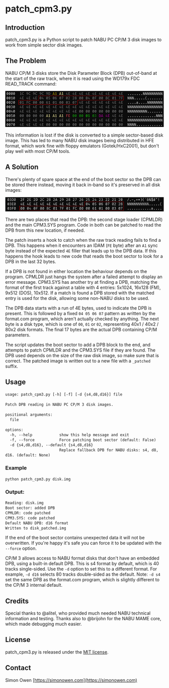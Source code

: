 # patch_cpm3.py

## Introduction

patch_cpm3.py is a Python script to patch NABU PC CP/M 3 disk images to work from simple sector disk images.

## The Problem

NABU CP/M 3 disks store the Disk Parameter Block (DPB) out-of-band at the start of the raw track, where it is read using the WD179x FDC READ_TRACK command:

![Track View](images/track0_dpb.png)

This information is lost if the disk is converted to a simple sector-based disk image. This has led to many NABU disk images being distributed in HFE format, which work fine with floppy emulators (Gotek/HxC2001), but don't play well with most CP/M tools.

## A Solution

There's plenty of spare space at the end of the boot sector so the DPB can be stored there instead, moving it back in-band so it's preserved in all disk images:

![Sector View](images/sector1_dpb.png)

There are two places that read the DPB: the second stage loader (CPMLDR) and the main CPM3.SYS program. Code in both can be patched to read the DPB from this new location, if needed.

The patch inserts a hook to catch when the raw track reading fails to find a DPB. This happens when it encounters an IDAM (`FE` byte) after an `A1` sync byte instead of the expected `4E` filler that leads up to the DPB data. If this happens the hook leads to new code that reads the boot sector to look for a DPB in the last 32 bytes.

If a DPB is not found in either location the behaviour depends on the program. CPMLDR just hangs the system after a failed attempt to display an error message. CPM3.SYS has another try at finding a DPB, matching the format of the first track against a table with 4 entries: 5x1024, 16x128 (FM), 9x512 (DOS), 10x512. If a match is found a DPB stored with the matched entry is used for the disk, allowing some non-NABU disks to be used.

The DPB data starts with a run of 4E bytes, used to indicate the DPB is present. This is followed by a fixed `04 05 06 07` pattern as written by the format.com program, which aren't actually checked by anything. The next byte is a disk type, which is one of `00`, `01` or `02`, representing 40x1 / 40x2 / 80x2 disk formats. The final 17 bytes are the actual DPB containing CP/M parameters.

The script updates the boot sector to add a DPB block to the end, and attempts to patch CPMLDR and the CPM3.SYS file if they are found. The DPB used depends on the size of the raw disk image, so make sure that is correct. The patched image is written out to a new file with a `_patched` suffix.

## Usage

```
usage: patch_cpm3.py [-h] [-f] [-d {s4,d8,d16}] file

Patch DPB reading in NABU PC CP/M 3 disk images.

positional arguments:
  file

options:
  -h, --help            show this help message and exit
  -f, --force           Force patching boot sector (default: False)
  -d {s4,d8,d16}, --default {s4,d8,d16}
                        Replace fallback DPB for NABU disks: s4, d8, d16. (default: None)
```

### Example

`python patch_cpm3.py disk.img`

### Output:

```
Reading: disk.img
Boot sector: added DPB
CPMLDR: code patched
CPM3.SYS: code patched
Default NABU DPB: d16 format
Written to disk_patched.img
```

If the end of the boot sector contains unexpected data it will not be overwritten. If you're happy it's safe you can force it to be updated with the `--force` option.

CP/M 3 allows access to NABU format disks that don't have an embedded DPB, using a built-in default DPB. This is s4 format by default, which is 40 tracks single-sided. Use the `-d` option to set this to a different format. For example, `-d d16` selects 80 tracks double-sided as the default. Note: `-d s4` set the same DPB as the format.com program, which is slightly different to the CP/M 3 internal default.

## Credits

Special thanks to @alitel, who provided much needed NABU technical information and testing. Thanks also to @brijohn for the NABU MAME core, which made debugging much easier.

## License

patch_cpm3.py is released under the [MIT license](https://tldrlegal.com/license/mit-license).


## Contact

Simon Owen
[https://simonowen.com](https://simonowen.com)
